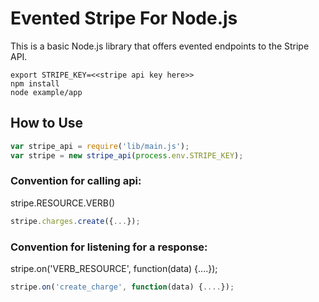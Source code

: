 # Evented Stripe For Node.js
This is a basic Node.js library that offers evented endpoints to the Stripe API.

````
export STRIPE_KEY=<<stripe api key here>>
npm install
node example/app
````

## How to Use

````javascript
var stripe_api = require('lib/main.js');
var stripe = new stripe_api(process.env.STRIPE_KEY);
````
### Convention for calling api:
stripe.RESOURCE.VERB()

````javascript
stripe.charges.create({...});
````

### Convention for listening for a response:
stripe.on('VERB_RESOURCE', function(data) {....});

````javascript
stripe.on('create_charge', function(data) {....});
````